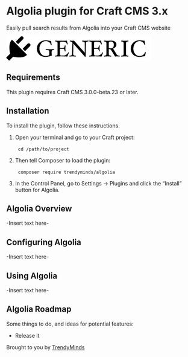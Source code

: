 # Algolia plugin for Craft CMS 3.x

Easily pull search results from Algolia into your Craft CMS website

![Screenshot](resources/img/plugin-logo.png)

## Requirements

This plugin requires Craft CMS 3.0.0-beta.23 or later.

## Installation

To install the plugin, follow these instructions.

1. Open your terminal and go to your Craft project:

        cd /path/to/project

2. Then tell Composer to load the plugin:

        composer require trendyminds/algolia

3. In the Control Panel, go to Settings → Plugins and click the “Install” button for Algolia.

## Algolia Overview

-Insert text here-

## Configuring Algolia

-Insert text here-

## Using Algolia

-Insert text here-

## Algolia Roadmap

Some things to do, and ideas for potential features:

* Release it

Brought to you by [TrendyMinds](https://trendyminds.com)
